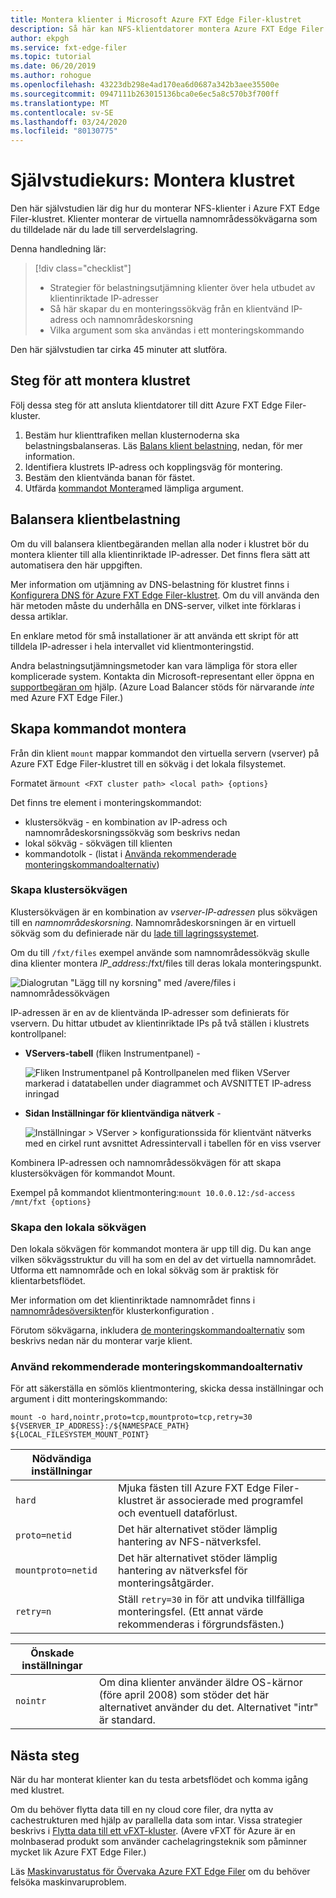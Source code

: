 ```yaml
---
title: Montera klienter i Microsoft Azure FXT Edge Filer-klustret
description: Så här kan NFS-klientdatorer montera Azure FXT Edge Filer hybridlagringscache
author: ekpgh
ms.service: fxt-edge-filer
ms.topic: tutorial
ms.date: 06/20/2019
ms.author: rohogue
ms.openlocfilehash: 43223db298e4ad170ea6d0687a342b3aee35500e
ms.sourcegitcommit: 0947111b263015136bca0e6ec5a8c570b3f700ff
ms.translationtype: MT
ms.contentlocale: sv-SE
ms.lasthandoff: 03/24/2020
ms.locfileid: "80130775"
---
```

# <a name="tutorial-mount-the-cluster"></a>Självstudiekurs: Montera klustret

Den här självstudien lär dig hur du monterar NFS-klienter i Azure FXT Edge Filer-klustret. Klienter monterar de virtuella namnområdessökvägarna som du tilldelade när du lade till serverdelslagring.

Denna handledning lär:

> [!div class="checklist"]
> * Strategier för belastningsutjämning klienter över hela utbudet av klientinriktade IP-adresser
> * Så här skapar du en monteringssökväg från en klientvänd IP-adress och namnområdeskorsning
> * Vilka argument som ska användas i ett monteringskommando

Den här självstudien tar cirka 45 minuter att slutföra.

## <a name="steps-to-mount-the-cluster"></a>Steg för att montera klustret

Följ dessa steg för att ansluta klientdatorer till ditt Azure FXT Edge Filer-kluster.

1. Bestäm hur klienttrafiken mellan klusternoderna ska belastningsbalanseras. Läs [Balans klient belastning](#balance-client-load), nedan, för mer information.
1. Identifiera klustrets IP-adress och kopplingsväg för montering.
1. Bestäm den klientvända banan för fästet.
1. Utfärda [kommandot Montera](#use-recommended-mount-command-options)med lämpliga argument.

## <a name="balance-client-load"></a>Balansera klientbelastning

Om du vill balansera klientbegäranden mellan alla noder i klustret bör du montera klienter till alla klientinriktade IP-adresser. Det finns flera sätt att automatisera den här uppgiften.

Mer information om utjämning av DNS-belastning för klustret finns i [Konfigurera DNS för Azure FXT Edge Filer-klustret](fxt-configure-network.md#configure-dns-for-load-balancing). Om du vill använda den här metoden måste du underhålla en DNS-server, vilket inte förklaras i dessa artiklar.

En enklare metod för små installationer är att använda ett skript för att tilldela IP-adresser i hela intervallet vid klientmonteringstid.

Andra belastningsutjämningsmetoder kan vara lämpliga för stora eller komplicerade system. Kontakta din Microsoft-representant eller öppna en [supportbegäran om](fxt-support-ticket.md) hjälp. (Azure Load Balancer stöds för närvarande *inte* med Azure FXT Edge Filer.)

## <a name="create-the-mount-command"></a>Skapa kommandot montera

Från din klient ``mount`` mappar kommandot den virtuella servern (vserver) på Azure FXT Edge Filer-klustret till en sökväg i det lokala filsystemet.

Formatet är``mount <FXT cluster path> <local path> {options}``

Det finns tre element i monteringskommandot:

* klustersökväg - en kombination av IP-adress och namnområdeskorsningssökväg som beskrivs nedan
* lokal sökväg - sökvägen till klienten
* kommandotolk - (listat i [Använda rekommenderade monteringskommandoalternativ](#use-recommended-mount-command-options))

### <a name="create-the-cluster-path"></a>Skapa klustersökvägen

Klustersökvägen är en kombination av *vserver-IP-adressen* plus sökvägen till en *namnområdeskorsning*. Namnområdeskorsningen är en virtuell sökväg som du definierade när du [lade till lagringssystemet](fxt-add-storage.md#create-a-junction).

Om du till ``/fxt/files`` exempel använde som namnområdessökväg skulle dina klienter montera *IP_address*:/fxt/files till deras lokala monteringspunkt.

![Dialogrutan "Lägg till ny korsning" med /avere/files i namnområdessökvägen](media/fxt-mount/fxt-junction-example.png)

IP-adressen är en av de klientvända IP-adresser som definierats för vservern. Du hittar utbudet av klientinriktade IPs på två ställen i klustrets kontrollpanel:

* **VServers-tabell** (fliken Instrumentpanel) -

  ![Fliken Instrumentpanel på Kontrollpanelen med fliken VServer markerad i datatabellen under diagrammet och AVSNITTET IP-adress inringad](media/fxt-mount/fxt-ip-addresses-dashboard.png)

* **Sidan Inställningar för klientvändiga nätverk** -

  ![Inställningar > VServer > konfigurationssida för klientvänt nätverks med en cirkel runt avsnittet Adressintervall i tabellen för en viss vserver](media/fxt-mount/fxt-ip-addresses-settings.png)

Kombinera IP-adressen och namnområdessökvägen för att skapa klustersökvägen för kommandot Mount.

Exempel på kommandot klientmontering:``mount 10.0.0.12:/sd-access /mnt/fxt {options}``

### <a name="create-the-local-path"></a>Skapa den lokala sökvägen

Den lokala sökvägen för kommandot montera är upp till dig. Du kan ange vilken sökvägsstruktur du vill ha som en del av det virtuella namnområdet. Utforma ett namnområde och en lokal sökväg som är praktisk för klientarbetsflödet.

Mer information om det klientinriktade namnområdet finns i [namnområdesöversikten](https://azure.github.io/Avere/legacy/ops_guide/4_7/html/gns_overview.html)för klusterkonfiguration .

Förutom sökvägarna, inkludera [de monteringskommandoalternativ](#use-recommended-mount-command-options) som beskrivs nedan när du monterar varje klient.

### <a name="use-recommended-mount-command-options"></a>Använd rekommenderade monteringskommandoalternativ

För att säkerställa en sömlös klientmontering, skicka dessa inställningar och argument i ditt monteringskommando:

``mount -o hard,nointr,proto=tcp,mountproto=tcp,retry=30 ${VSERVER_IP_ADDRESS}:/${NAMESPACE_PATH} ${LOCAL_FILESYSTEM_MOUNT_POINT}``

| Nödvändiga inställningar | |
--- | ---
``hard`` | Mjuka fästen till Azure FXT Edge Filer-klustret är associerade med programfel och eventuell dataförlust.
``proto=netid`` | Det här alternativet stöder lämplig hantering av NFS-nätverksfel.
``mountproto=netid`` | Det här alternativet stöder lämplig hantering av nätverksfel för monteringsåtgärder.
``retry=n`` | Ställ ``retry=30`` in för att undvika tillfälliga monteringsfel. (Ett annat värde rekommenderas i förgrundsfästen.)

| Önskade inställningar  | |
--- | ---
``nointr``            | Om dina klienter använder äldre OS-kärnor (före april 2008) som stöder det här alternativet använder du det. Alternativet "intr" är standard.

## <a name="next-steps"></a>Nästa steg

När du har monterat klienter kan du testa arbetsflödet och komma igång med klustret.

Om du behöver flytta data till en ny cloud core filer, dra nytta av cachestrukturen med hjälp av parallella data som intar. Vissa strategier beskrivs i [Flytta data till ett vFXT-kluster](https://docs.microsoft.com/azure/avere-vfxt/avere-vfxt-data-ingest). (Avere vFXT för Azure är en molnbaserad produkt som använder cachelagringsteknik som påminner mycket lik Azure FXT Edge Filer.)

Läs [Maskinvarustatus för Övervaka Azure FXT Edge Filer](fxt-monitor.md) om du behöver felsöka maskinvaruproblem.
